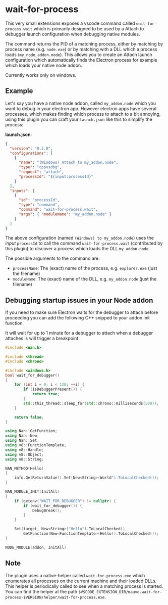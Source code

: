 # wait-for-process

This very small extensions exposes a vscode command called `wait-for-process.wait` which is primarily
designed to be used by a Attach to debugger launch configuration when debugging native modules.

The command returns the PID of a matching process, either by matching by process name (e.g. `node.exe`)
or by matching with a DLL which a process loads (`my_node_addon.node`). This allows you to create an
Attach launch configuration which automatically finds the Electron process for example which loads
your native node addon.

Currently works only on windows.

## Example

Let's say you have a native node addon, called `my_addon.node` which you want to debug in your electron app. However electron apps have several processes, which makes finding which process to attach to a bit annoying, using this plugin you can craft your `launch.json` like this to simplify the process:

**launch.json**:

```json
{
  "version": "0.2.0",
  "configurations": [
    {
      "name": "(Windows) Attach to my_addon.node",
      "type": "cppvsdbg",
      "request": "attach",
      "processId": "${input:processId}"
    }
  ],
  "inputs": [
    {
      "id": "processId",
      "type": "command",
      "command": "wait-for-process.wait",
      "args": { "moduleName": "my_addon.node" }
    }
  ]
}
```

The above configuration (named `(Windows) to my_addon.node`) uses the _input_ `processId` to call the command `wait-for-process.wait`
(contributed by this plugin) to discover a process which loads the DLL `my_addon.node`.

The possible arguments to the command are:

- `processName`: The (exact) name of the process, e.g. `explorer.exe` (just the filename)
- `moduleName`: The (exact) name of the DLL, e.g. `my_addon.node` (just the filename)

## Debugging startup issues in your Node addon

If you need to make sure Electron waits for the debugger to attach before proceeding you can add the following C++ snipped to your addon init function.

It will wait for up to 1 minute for a debugger to attach when a debugger attaches is will trigger a breakpoint.

```cpp
#include <nan.h>

#include <thread>
#include <chrono>

#include <windows.h>
bool wait_for_debugger()
{
    for (int i = 0; i < 120; ++i) {
        if (IsDebuggerPresent()) {
            return true;
        }
        std::this_thread::sleep_for(std::chrono::milliseconds(500));
    }

    return false;
}

using Nan::GetFunction;
using Nan::New;
using Nan::Set;
using v8::FunctionTemplate;
using v8::Handle;
using v8::Object;
using v8::String;

NAN_METHOD(Hello)
{
    info.GetReturnValue().Set(New<String>(World").ToLocalChecked());
}

NAN_MODULE_INIT(InitAll)
{
    if (getenv("WAIT_FOR_DEBUGGER") != nullptr) {
        if (wait_for_debugger()) {
            DebugBreak();
        }
    }

    Set(target, New<String>("Hello").ToLocalChecked(),
        GetFunction(New<FunctionTemplate>(Hello)).ToLocalChecked());
}

NODE_MODULE(addon, InitAll)
```

## Note

The plugin uses a native-helper called `wait-for-process.exe` which enumerates all processes on the current machine and their loaded DLLs. This helper is periodically called to see when a matching process is started. You can find the helper at the path `$VSCODE_EXTENSION_DIR/mauve.wait-for-process-$VERSION/helper/wait-for-process.exe`.
